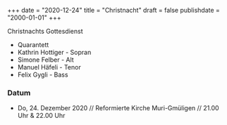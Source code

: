 ﻿+++
date = "2020-12-24"
title = "Christnacht"
draft = false
publishdate = "2000-01-01"
+++

Christnachts Gottesdienst

* Quarantett
* Kathrin Hottiger - Sopran
* Simone Felber - Alt
* Manuel Häfeli - Tenor
* Felix Gygli - Bass

### Datum

* Do, 24. Dezember 2020 // Reformierte Kirche Muri-Gmüligen // 21.00 Uhr & 22.00 Uhr

